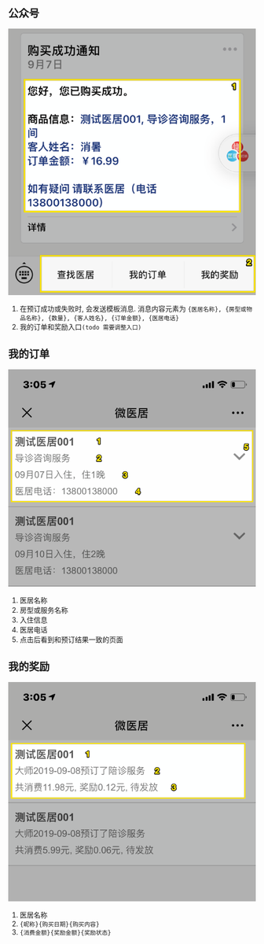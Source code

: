 ## 公众号

![](assets/mpWindow.png)

1. 在预订成功或失败时, 会发送模板消息. 消息内容元素为 `{医居名称}, {房型或物品名称}, {数量}, {客人姓名}, {订单金额}, {医居电话}`
2. 我的订单和奖励入口`(todo 需要调整入口)`

## 我的订单

![](assets/myOrder.png)

1. 医居名称
2. 房型或服务名称
3. 入住信息
4. 医居电话
5. 点击后看到和预订结果一致的页面

## 我的奖励

![](assets/myBonus.png)

1. 医居名称
2. `{昵称}{购买日期}{购买内容}`
3. `{消费金额}{奖励金额}{奖励状态}`